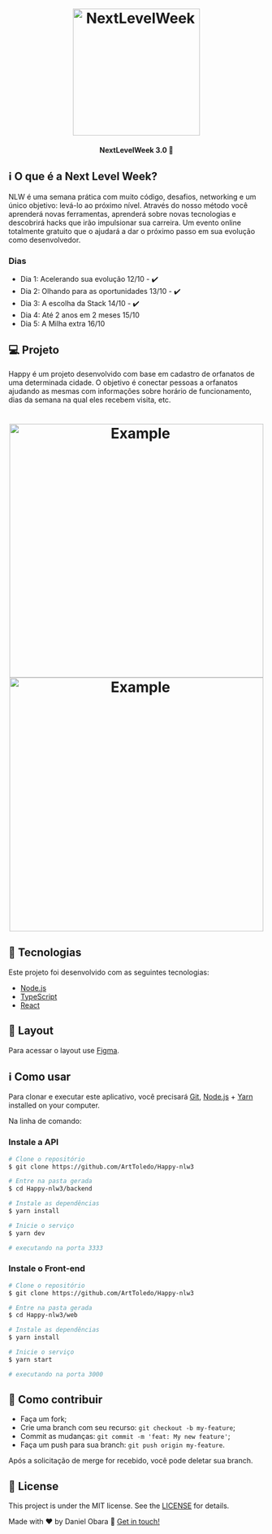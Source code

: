 <h1 align="center">
    <img alt="NextLevelWeek" title="#NextLevelWeek" src="https://camo.githubusercontent.com/e0e766d8a5d86a228386eb156c71fab863916686/68747470733a2f2f692e6962622e636f2f4b62707936684d2f6e65772e706e67" width="250px" />
</h1>

<h4 align="center"> 
	NextLevelWeek 3.0 🚀
</h4>

## :information_source: O que é a Next Level Week?

NLW é uma semana prática com muito código, desafios, networking e um único objetivo: levá-lo ao próximo nível.
Através do nosso método você aprenderá novas ferramentas, aprenderá sobre novas tecnologias e descobrirá hacks que irão impulsionar sua carreira.
Um evento online totalmente gratuito que o ajudará a dar o próximo passo em sua evolução como desenvolvedor.

### Dias
- Dia 1: Acelerando sua evolução 12/10 - :heavy_check_mark:
- Dia 2: Olhando para as oportunidades 13/10 - :heavy_check_mark:
- Dia 3: A escolha da Stack 14/10 - :heavy_check_mark:
- Dia 4: Até 2 anos em 2 meses 15/10
- Dia 5: A Milha extra 16/10

## 💻 Projeto

Happy é um projeto desenvolvido com base em cadastro de orfanatos de uma determinada cidade.
O objetivo é conectar pessoas a orfanatos ajudando as mesmas com informações sobre horário de
funcionamento, dias da semana na qual eles recebem visita, etc.

<h1 align="center">
    <img alt="Example" title="Example" src="https://i.imgur.com/YW9dNan.png" width="500px" />
    <img alt="Example" title="Example" src="https://i.imgur.com/Zrvf8qB.jpg" width="500px" />
</h1>


## :rocket: Tecnologias

Este projeto foi desenvolvido com as seguintes tecnologias:

- [Node.js][nodejs]
- [TypeScript][typescript]
- [React][reactjs]

## 🔖 Layout

Para acessar o layout use [Figma](https://www.figma.com/file/lfFD4LglC1ZHxsInfy3vS6).

## :information_source: Como usar

Para clonar e executar este aplicativo, você precisará [Git](https://git-scm.com), [Node.js][nodejs] + [Yarn][yarn] installed on your computer.

Na linha de comando:

### Instale a API

```bash
# Clone o repositório
$ git clone https://github.com/ArtToledo/Happy-nlw3

# Entre na pasta gerada
$ cd Happy-nlw3/backend

# Instale as dependências
$ yarn install

# Inicie o serviço
$ yarn dev

# executando na porta 3333
```

### Instale o Front-end

```bash
# Clone o repositório
$ git clone https://github.com/ArtToledo/Happy-nlw3

# Entre na pasta gerada
$ cd Happy-nlw3/web

# Instale as dependências
$ yarn install

# Inicie o serviço
$ yarn start

# executando na porta 3000
```

## 🤔 Como contribuir

-  Faça um fork;
-  Crie uma branch com seu recurso: `git checkout -b my-feature`;
-  Commit as mudanças: `git commit -m 'feat: My new feature'`;
-  Faça um push para sua branch: `git push origin my-feature`.

Após a solicitação de merge for recebido, você pode deletar sua branch.

## :memo: License

This project is under the MIT license. See the [LICENSE](https://github.com/ArtToledo/Happy-nlw3) for details.

Made with ♥ by Daniel Obara :wave: [Get in touch!](https://br.linkedin.com/in/arthur-toledo)

[nodejs]: https://nodejs.org/
[typescript]: https://www.typescriptlang.org/
[reactjs]: https://reactjs.org
[yarn]: https://yarnpkg.com/